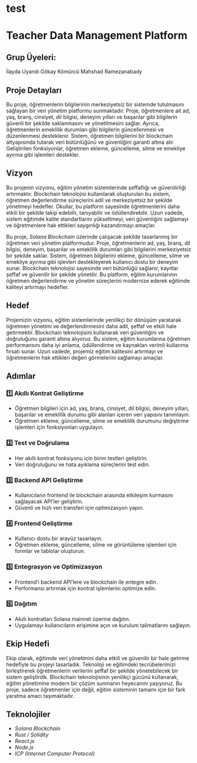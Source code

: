 # test
# Teacher Data Management Platform
## Grup Üyeleri:
İlayda Uyandı
Gökay Kömürcü
Mahshad Ramezanabady
## Proje Detayları

Bu proje, öğretmenlerin bilgilerinin merkeziyetsiz bir sistemde tutulmasını sağlayan bir veri yönetim platformu sunmaktadır. Proje, öğretmenlere ait ad, yaş, branş, cinsiyet, dil bilgisi, deneyim yılları ve başarılar gibi bilgilerin güvenli bir şekilde saklanmasını ve yönetilmesini sağlar. Ayrıca, öğretmenlerin emeklilik durumları gibi bilgilerin güncellenmesi ve düzenlenmesi desteklenir. Sistem, öğretmen bilgilerini bir blockchain altyapısında tutarak veri bütünlüğünü ve güvenliğini garanti altına alır. Geliştirilen fonksiyonlar, öğretmen ekleme, güncelleme, silme ve emekliye ayırma gibi işlemleri destekler.

## Vizyon

Bu projenin vizyonu, eğitim yönetim sistemlerinde şeffaflığı ve güvenilirliği artırmaktır. Blockchain teknolojisi kullanılarak oluşturulan bu sistem, öğretmen değerlendirme süreçlerini adil ve merkeziyetsiz bir şekilde yönetmeyi hedefler. Okullar, bu platform sayesinde öğretmenlerini daha etkili bir şekilde takip edebilir, tanıyabilir ve ödüllendirebilir. Uzun vadede, sistem eğitimde kalite standartlarını yükseltmeyi, veri güvenliğini sağlamayı ve öğretmenlere hak ettikleri saygınlığı kazandırmayı amaçlar.

Bu proje, *Solana Blockchain* üzerinde çalışacak şekilde tasarlanmış bir öğretmen veri yönetim platformudur. Proje, öğretmenlerin ad, yaş, branş, dil bilgisi, deneyim, başarılar ve emeklilik durumları gibi bilgilerini merkeziyetsiz bir şekilde saklar. Sistem, öğretmen bilgilerini ekleme, güncelleme, silme ve emekliye ayırma gibi işlevleri destekleyerek kullanıcı dostu bir deneyim sunar. Blockchain teknolojisi sayesinde veri bütünlüğü sağlanır, kayıtlar şeffaf ve güvenilir bir şekilde yönetilir. Bu platform, eğitim kurumlarının öğretmen değerlendirme ve yönetim süreçlerini modernize ederek eğitimde kaliteyi artırmayı hedefler.

## Hedef

Projemizin vizyonu, eğitim sistemlerinde yenilikçi bir dönüşüm yaratarak öğretmen yönetimi ve değerlendirmesini daha adil, şeffaf ve etkili hale getirmektir. Blockchain teknolojisini kullanarak veri güvenliğini ve doğruluğunu garanti altına alıyoruz. Bu sistem, eğitim kurumlarına öğretmen performansını daha iyi anlama, ödüllendirme ve kaynakları verimli kullanma fırsatı sunar. Uzun vadede, projemiz eğitim kalitesini artırmayı ve öğretmenlerin hak ettikleri değeri görmelerini sağlamayı amaçlar.

## Adımlar

### 1️⃣ Akıllı Kontrat Geliştirme

- Öğretmen bilgileri için ad, yaş, branş, cinsiyet, dil bilgisi, deneyim yılları, başarılar ve emeklilik durumu gibi alanları içeren veri yapısını tanımlayın.
- Öğretmen ekleme, güncelleme, silme ve emeklilik durumunu değiştirme işlemleri için fonksiyonları uygulayın.

### 2️⃣ Test ve Doğrulama

- Her akıllı kontrat fonksiyonu için birim testleri geliştirin.
- Veri doğruluğunu ve hata ayıklama süreçlerini test edin.

### 3️⃣ Backend API Geliştirme

- Kullanıcıların frontend ile blockchain arasında etkileşim kurmasını sağlayacak API’ler geliştirin.
- Güvenli ve hızlı veri transferi için optimizasyon yapın.

### 4️⃣ Frontend Geliştirme

- Kullanıcı dostu bir arayüz tasarlayın.
- Öğretmen ekleme, güncelleme, silme ve görüntüleme işlemleri için formlar ve tablolar oluşturun.

### 5️⃣ Entegrasyon ve Optimizasyon

- Frontend’i backend API’lere ve blockchain ile entegre edin.
- Performansı artırmak için kontrat işlemlerini optimize edin.

### 6️⃣ Dağıtım

- Akıllı kontratları Solana mainnet üzerine dağıtın.
- Uygulamayı kullanıcıların erişimine açın ve kurulum talimatlarını sağlayın.

## Ekip Hedefi

Ekip olarak, eğitimde veri yönetimini daha etkili ve güvenilir bir hale getirme hedefiyle bu projeyi tasarladık. Teknoloji ve eğitimdeki tecrübelerimizi birleştirerek öğretmenlerin verilerini şeffaf bir şekilde yönetebilecek bir sistem geliştirdik. Blockchain teknolojisinin yenilikçi gücünü kullanarak, eğitim yönetimine modern bir çözüm sunmanın heyecanını yaşıyoruz. Bu proje, sadece öğretmenler için değil, eğitim sisteminin tamamı için bir fark yaratma amacı taşımaktadır.

## Teknolojiler

- *Solana Blockchain*  
- *Rust / Solidity*  
- *React.js*  
- *Node.js*  
- *ICP (Internet Computer Protocol)*
